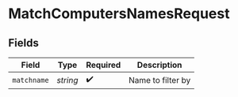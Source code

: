 # MatchComputersNamesRequest


## Fields

| Field              | Type               | Required           | Description        |
| ------------------ | ------------------ | ------------------ | ------------------ |
| `matchname`        | *string*           | :heavy_check_mark: | Name to filter by  |